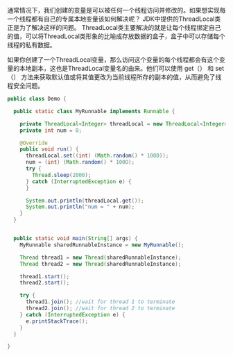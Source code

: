 通常情况下，我们创建的变量是可以被任何一个线程访问并修改的。如果想实现每一个线程都有自己的专属本地变量该如何解决呢？ JDK中提供的ThreadLocal类正是为了解决这样的问题。 ThreadLocal类主要解决的就是让每个线程绑定自己的值，可以将ThreadLocal类形象的比喻成存放数据的盒子，盒子中可以存储每个线程的私有数据。

如果你创建了一个ThreadLocal变量，那么访问这个变量的每个线程都会有这个变量的本地副本，这也是ThreadLocal变量名的由来。他们可以使用 get（） 和 set（） 方法来获取默认值或将其值更改为当前线程所存的副本的值，从而避免了线程安全问题。



```java
public class Demo {

  public static class MyRunnable implements Runnable {

    private ThreadLocal<Integer> threadLocal = new ThreadLocal<Integer>();
    private int num = 0;

    @Override
    public void run() {
      threadLocal.set((int) (Math.random() * 100D));
      num = (int) (Math.random() * 100D);
      try {
        Thread.sleep(2000);
      } catch (InterruptedException e) {
      }

      System.out.println(threadLocal.get());
      System.out.println("num = " + num);
    }
  }


  public static void main(String[] args) {
    MyRunnable sharedRunnableInstance = new MyRunnable();

    Thread thread1 = new Thread(sharedRunnableInstance);
    Thread thread2 = new Thread(sharedRunnableInstance);

    thread1.start();
    thread2.start();

    try {
      thread1.join(); //wait for thread 1 to terminate
      thread2.join(); //wait for thread 2 to terminate
    } catch (InterruptedException e) {
      e.printStackTrace();
    }
  }

}
```